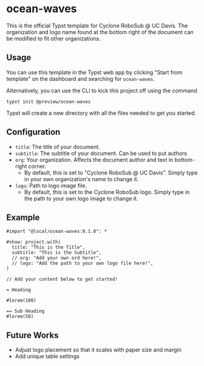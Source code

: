 # ocean-waves
This is the official Typst template for Cyclone RoboSub @ UC Davis. The organization and logo name found at the bottom right of the document can be modified to fit other organizations.

## Usage
You can use this template in the Typst web app by clicking "Start from template" on the dashboard and searching for `ocean-waves`.

Alternatively, you can use the CLI to kick this project off using the command
```
typst init @preview/ocean-waves
```

Typst will create a new directory with all the files needed to get you started.

## Configuration
- `title`: The title of your document. 
- `subtitle`: The subtitle of your document. Can be used to put authors
- `org`: Your organization. Affects the document author and text in bottom-right corner. 
    - By default, this is set to "Cyclone RoboSub @ UC Davis". Simply type in your own organization's name to change it. 
- `logo`: Path to logo image file. 
    - By default, this is set to the Cyclone RoboSub logo. Simply type in the path to your own logo image to change it. 

## Example
```typst
#import "@local/ocean-waves:0.1.0": *

#show: project.with(
  title: "This is the Title",
  subtitle: "This is the Subtitle",
  // org: "Add your own ord here!",
  // logo: "Add the path to your own logo file here!",
)

// Add your content below to get started!

= Heading

#lorem(100)

== Sub Heading
#lorem(50)
```

## Future Works
- Adjust logo placement so that it scales with paper size and margin
- Add unique table settings
